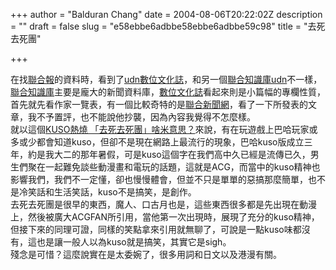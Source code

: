 +++
author = "Balduran Chang"
date = 2004-08-06T20:22:02Z
description = ""
draft = false
slug = "e58ebbe6adbbe58ebbe6adbbe59c98"
title = "去死去死團"

+++


在找[聯合報](http://udn.com/NEWS/main.html)的資料時，看到了[udn數位文化誌](http://mag.udn.com/mag/dc/index.jsp)，和另一個[聯合知識庫udn](http://udndata.com/)不一樣，[聯合知識庫](http://udndata.com/)主要是龐大的新聞資料庫，[數位文化誌](http://mag.udn.com/mag/dc/index.jsp)看起來則是小篇幅的專欄性質，首先就先看作家一覽表，有一個比較奇特的是[聯合新聞網](http://mag.udn.com/mag/dc/author_arts.jsp?f_AUTHOR=udn)，看了一下所發表的文章，我不予置評，也不能說他抄襲，因為內容我覺得不怎麼樣。  
 就以這個[KUSO熱燒 「去死去死團」啥米意思？](http://mag.udn.com/mag/dc/storypage.jsp?f_MAIN_ID=2&f_SUB_ID=6&f_ART_ID=277)來說，有在玩遊戲上巴哈玩家或多或少都會知道kuso，但卻不是現在網路上最流行的現象，巴哈kuso版成立三年，約是我大二的那年暑假，可是kuso這個字在我們高中久已經是流傳已久，男生們聚在一起難免談些動漫畫和電玩的話題，這就是ACG，而當中的kuso精神也影響我們，我們不一定懂，卻也慢慢體會，但並不只是單單的惡搞那麼簡單，也不是冷笑話和生活笑話，kuso不是搞笑，是創作。  
 去死去死團是很早的東西，魔人、口古月也是，這些東西很多都是先出現在動漫上，然後被廣大ACGFAN所引用，當他第一次出現時，展現了充分的kuso精神，但接下來的同理可證，同樣的笑點拿來引用就無聊了，可說是一點kuso味都沒有，這也是讓一般人以為kuso就是搞笑，其實它是sigh。  
 殘念是可惜？這麼說實在是太委婉了，很多用詞和日文以及港漫有關。

